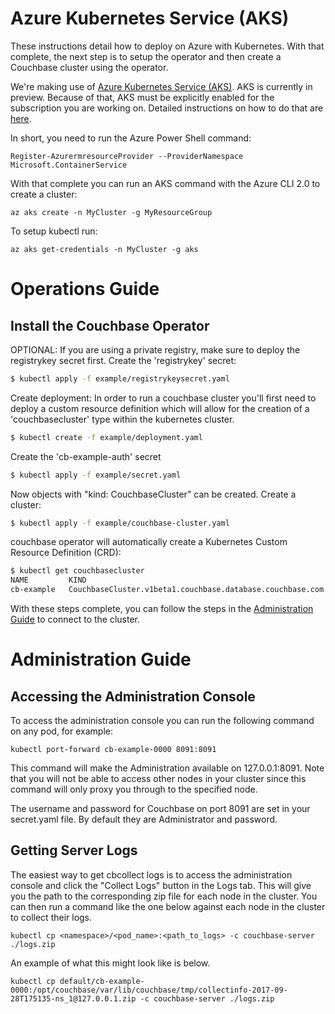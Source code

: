 # Azure Kubernetes Service (AKS)

These instructions detail how to deploy on Azure with Kubernetes.  With that complete, the next step is to setup the operator and then create a Couchbase cluster using the operator.

We're making use of [Azure Kubernetes Service (AKS)](https://azure.microsoft.com/en-us/blog/introducing-azure-container-service-aks-managed-kubernetes-and-azure-container-registry-geo-replication/).  AKS is currently in preview.  Because of that, AKS must be explicitly enabled for the subscription you are working on.  Detailed instructions on how to do that are [here](https://blogs.msdn.microsoft.com/alimaz/2017/10/24/enabling-aks-in-your-azure-subscription/).

In short, you need to run the Azure Power Shell command:

    Register-AzurermresourceProvider --ProviderNamespace Microsoft.ContainerService

With that complete you can run an AKS command with the Azure CLI 2.0 to create a cluster:

    az aks create -n MyCluster -g MyResourceGroup

To setup kubectl run:

    az aks get-credentials -n MyCluster -g aks

# Operations Guide

## Install the Couchbase Operator

OPTIONAL: If you are using a private registry, make sure to deploy the registrykey secret first.  Create the 'registrykey' secret:

```bash
$ kubectl apply -f example/registrykeysecret.yaml
```

Create deployment: In order to run a couchbase cluster you'll first need to deploy a custom resource definition
which will allow for the creation of a 'couchbasecluster' type within the kubernetes cluster.

```bash
$ kubectl create -f example/deployment.yaml
```

Create the 'cb-example-auth' secret

```bash
$ kubectl apply -f example/secret.yaml
```

Now objects with "kind: CouchbaseCluster" can be created.  Create a cluster:

```bash
$ kubectl apply -f example/couchbase-cluster.yaml
```

couchbase operator will automatically create a Kubernetes Custom Resource Definition (CRD):

```bash
$ kubectl get couchbasecluster
NAME         KIND
cb-example   CouchbaseCluster.v1beta1.couchbase.database.couchbase.com
```

With these steps complete, you can follow the steps in the [Administration Guide](administrationGuide.md) to connect to the cluster.

# Administration Guide

## Accessing the Administration Console

To access the administration console you can run the following command on any pod, for example:

    kubectl port-forward cb-example-0000 8091:8091

This command will make the Administration available on 127.0.0.1:8091. Note that you will not be able to access other nodes in your cluster since this command will only proxy you through to the specified node.

The username and password for Couchbase on port 8091 are set in your secret.yaml file.  By default they are Administrator and password.

## Getting Server Logs

The easiest way to get cbcollect logs is to access the administration console and click the "Collect Logs" button in the Logs tab. This will give you the path to the corresponding zip file for each node in the cluster. You can then run a command like the one below against each node in the cluster to collect their logs.

    kubectl cp <namespace>/<pod_name>:<path_to_logs> -c couchbase-server ./logs.zip

An example of what this might look like is below.

    kubectl cp default/cb-example-0000:/opt/couchbase/var/lib/couchbase/tmp/collectinfo-2017-09-28T175135-ns_1@127.0.0.1.zip -c couchbase-server ./logs.zip
